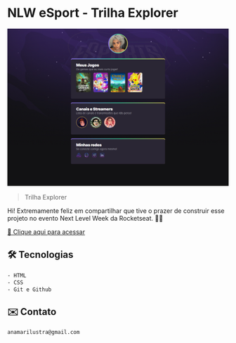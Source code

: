 # NLW eSport - Trilha Explorer

![preview](./.github/preview.png)

> Trilha Explorer

Hi! Extremamente feliz em compartilhar que tive o prazer de construir esse projeto no evento Next Level Week da Rocketseat. 🚀✨

[🔗 Clique aqui para acessar](https://anamarilustra.github.io/NLW-eSports/)

## 🛠 Tecnologias 

    - HTML
    - CSS
    - Git e Github

## ✉️ Contato 
    anamarilustra@gmail.com